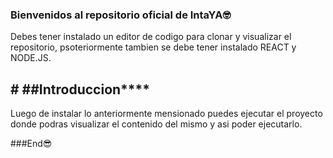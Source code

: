 ### Bienvenidos al repositorio oficial de IntaYA🤓

Debes tener instalado un editor de codigo para clonar y visualizar el repositorio,
psoteriormente tambien se debe tener instalado REACT y NODE.JS.

## # ##Introduccion****
Luego de instalar lo anteriormente mensionado puedes ejecutar el proyecto donde podras visualizar el contenido del mismo y asi poder ejecutarlo.

###End😎